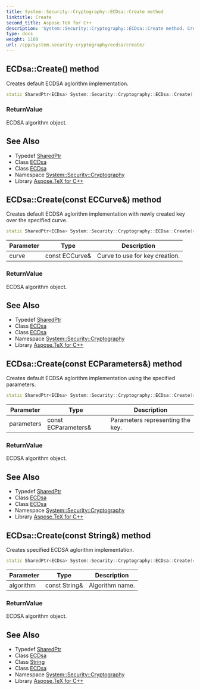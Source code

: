```yaml
---
title: System::Security::Cryptography::ECDsa::Create method
linktitle: Create
second_title: Aspose.TeX for C++
description: 'System::Security::Cryptography::ECDsa::Create method. Creates default ECDSA aglorithm implementation in C++.'
type: docs
weight: 1100
url: /cpp/system.security.cryptography/ecdsa/create/
---
```

## ECDsa::Create() method


Creates default ECDSA aglorithm implementation.

```cpp
static SharedPtr<ECDsa> System::Security::Cryptography::ECDsa::Create()
```


### ReturnValue

ECDSA algorithm object.

## See Also

* Typedef [SharedPtr](../../../system/sharedptr/)
* Class [ECDsa](../)
* Class [ECDsa](../)
* Namespace [System::Security::Cryptography](../../)
* Library [Aspose.TeX for C++](../../../)
## ECDsa::Create(const ECCurve\&) method


Creates default ECDSA aglorithm implementation with newly created key over the specified curve.

```cpp
static SharedPtr<ECDsa> System::Security::Cryptography::ECDsa::Create(const ECCurve &curve)
```


| Parameter | Type | Description |
| --- | --- | --- |
| curve | const ECCurve\& | Curve to use for key creation. |

### ReturnValue

ECDSA algorithm object.

## See Also

* Typedef [SharedPtr](../../../system/sharedptr/)
* Class [ECDsa](../)
* Class [ECDsa](../)
* Namespace [System::Security::Cryptography](../../)
* Library [Aspose.TeX for C++](../../../)
## ECDsa::Create(const ECParameters\&) method


Creates default ECDSA aglorithm implementation using the specified parameters.

```cpp
static SharedPtr<ECDsa> System::Security::Cryptography::ECDsa::Create(const ECParameters &parameters)
```


| Parameter | Type | Description |
| --- | --- | --- |
| parameters | const ECParameters\& | Parameters representing the key. |

### ReturnValue

ECDSA algorithm object.

## See Also

* Typedef [SharedPtr](../../../system/sharedptr/)
* Class [ECDsa](../)
* Class [ECDsa](../)
* Namespace [System::Security::Cryptography](../../)
* Library [Aspose.TeX for C++](../../../)
## ECDsa::Create(const String\&) method


Creates specified ECDSA aglorithm implementation.

```cpp
static SharedPtr<ECDsa> System::Security::Cryptography::ECDsa::Create(const String &algorithm)
```


| Parameter | Type | Description |
| --- | --- | --- |
| algorithm | const String\& | Algorithm name. |

### ReturnValue

ECDSA algorithm object.

## See Also

* Typedef [SharedPtr](../../../system/sharedptr/)
* Class [ECDsa](../)
* Class [String](../../../system/string/)
* Class [ECDsa](../)
* Namespace [System::Security::Cryptography](../../)
* Library [Aspose.TeX for C++](../../../)
